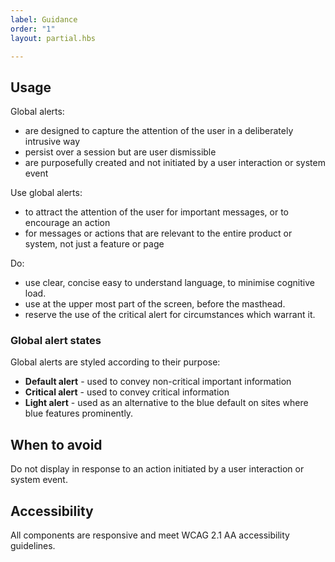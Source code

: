 ```yaml
---
label: Guidance
order: "1"
layout: partial.hbs

---
```

## Usage

Global alerts:

* are designed to capture the attention of the user in a deliberately intrusive way
* persist over a session but are user dismissible
* are purposefully created and not initiated by a user interaction or system event

Use global alerts:

* to attract the attention of the user for important messages, or to encourage an action
* for messages or actions that are relevant to the entire product or system, not just a feature or page

Do:

* use clear, concise easy to understand language, to minimise cognitive load.
* use at the upper most part of the screen, before the masthead.
* reserve the use of the critical alert for circumstances which warrant it.

### Global alert states

Global alerts are styled according to their purpose:

* **Default alert** - used to convey non-critical important information
* **Critical alert** - used to convey critical information
* **Light alert** - used as an alternative to the blue default on sites where blue features prominently.

## When to avoid

Do not display in response to an action initiated by a user interaction or system event.

## Accessibility

All components are responsive and meet WCAG 2.1 AA accessibility guidelines.